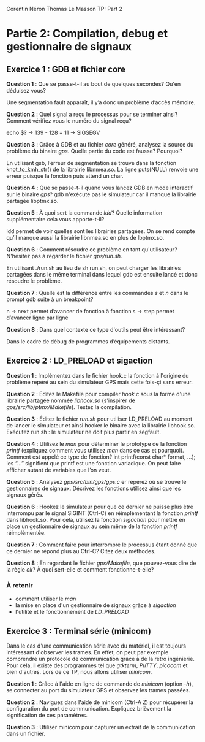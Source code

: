 Corentin Néron
Thomas Le Masson
TP: Part 2

# Partie 2: Compilation, debug et gestionnaire de signaux


## Exercice 1 : GDB et fichier core

**Question 1** : Que se passe-t-il au bout de quelques secondes? Qu'en
                 déduisez vous?

Une segmentation fault apparaît, il y’a donc un problème d’accès mémoire.

**Question 2** : Quel signal a reçu le processus pour se terminer ainsi? Comment
                vérifiez vous le numéro du signal reçu?

echo $? -> 139 - 128 = 11 -> SIGSEGV

**Question 3** : Grâce à GDB et au fichier *core* généré, analysez la source du problème du binaire *gps*. Quelle partie du code est fausse? Pourquoi?

En  utilisant gsb,  l’erreur de segmentation se trouve dans la fonction knot_to_kmh_str() de la librairie libnmea.so. La ligne puts(NULL) renvoie une erreur puisque la fonction puts attend un char.

**Question 4** : Que se passe-t-il quand vous lancez GDB en mode interactif sur  le binaire *gps*?
gdb n'exécute pas le simulateur car il manque la librairie partagée libptmx.so.

**Question 5** : À quoi sert la commande *ldd*? Quelle information
                supplémentaire cela vous apporte-t-il?

ldd permet de voir quelles sont les librairies partagées. On se rend compte qu’il manque aussi la librairie libnmea.so en plus de lbptmx.so.

**Question 6** : Comment résoudre ce problème en tant qu'utilisateur? N'hésitez pas à regarder le fichier *gps/run.sh*.

En utilisant ./run.sh au lieu de sh run.sh, on peut charger les librairies partagées dans le même terminal dans lequel gdb est ensuite lancé et donc résoudre le problème.

**Question 7** : Quelle est la différence entre les commandes *s* et *n* dans le prompt gdb suite à un breakpoint?

n -> next permet d’avancer de fonction à fonction
s -> step permet d’avancer ligne par ligne


**Question 8** : Dans quel contexte ce type d'outils peut être intéressant?

Dans le cadre de débug de programmes d’équipements distants.

## Exercice 2 : LD_PRELOAD et sigaction


**Question 1** : Implémentez dans le fichier hook.c la fonction à l'origine du problème repéré au sein du simulateur GPS mais cette fois-çi sans erreur.



**Question 2** : Éditez le Makefile pour compiler *hook.c* sous la forme d'une librairie partagée nommée *libhook.so* (s'inspirer de *gps/src/lib/ptmx/Makefile*). Testez la compilation.



**Question 3** : Éditez le fichier *run.sh* pour utiliser LD_PRELOAD au moment de lancer le simulateur et ainsi hooker le binaire avec la librairie libhook.so. Exécutez run.sh : le simulateur ne doit plus partir en segfault.



**Question 4** : Utilisez le *man* pour déterminer le prototype de la fonction *printf* (expliquez comment vous utilisez *man* dans ce cas et pourquoi). Comment est appelé ce type de fonction?
int printf(const char* format, ...);
les “...” signifient que printf est une fonction variadique. On peut faire afficher autant de variables que l’on veut.

**Question 5** : Analysez *gps/src/bin/gps/gps.c* er repérez où se trouve le gestionnaires de signaux. Décrivez les fonctions utilisez ainsi que les signaux gérés.




**Question 6** : Hookez le simulateur pour que ce dernier ne puisse plus
                 être interrompu par le signal SIGINT (Ctrl-C) en
                 réimplémentant la fonction *printf* dans libhook.so. Pour
                 cela, utilisez la fonction *sigaction* pour mettre en place
                 un gestionnaire de signaux au sein même de la fonction
                 *printf*  réimplémentée.

**Question 7** : Comment faire pour interrompre le processus étant donné que ce dernier ne répond plus au Ctrl-C? Citez deux méthodes.

**Question 8** : En regardant le fichier *gps/Makefile*, que pouvez-vous dire de la règle *ok*? À quoi sert-elle et comment fonctionne-t-elle?

### À retenir

  * comment utiliser le *man*
  * la mise en place d'un gestionnaire de signaux grâce à *sigaction*
  * l'utilité et le fonctionnement de *LD_PRELOAD*


## Exercice 3 : Terminal série (minicom)

Dans le cas d'une communication série avec du matériel, il est toujours
intéressant d'observer les trames. En effet, on peut par exemple comprendre un
protocole de communication grâce à de la rétro ingénierie. Pour cela, il existe
des programmes tel que *gtkterm*, *PuTTY*, *picocom* et bien d'autres. Lors de
ce TP, nous allons utiliser *minicom*.

**Question 1** : Grâce à l'aide en ligne de commande de *minicom* (option
                 *-h*), se connecter au port du simulateur GPS et observez les
                 trames passées.

**Question 2** : Naviguez dans l'aide de minicom (Ctrl-A Z) pour récupérer la
                 configuration du port de communication. Expliquez brièvement
                 la signification de ces paramètres.

**Question 3** : Utiliser minicom pour capturer un extrait de la
                 communication dans un fichier.


